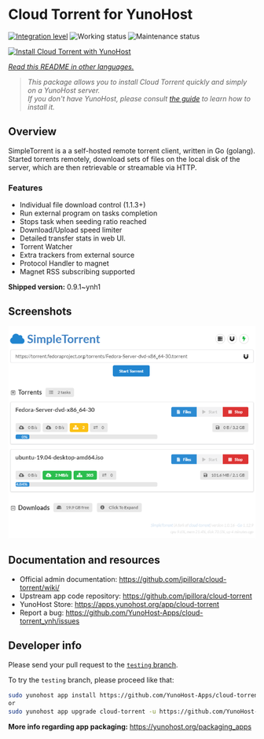 <!--
N.B.: This README was automatically generated by <https://github.com/YunoHost/apps/tree/master/tools/readme_generator>
It shall NOT be edited by hand.
-->

# Cloud Torrent for YunoHost

[![Integration level](https://dash.yunohost.org/integration/cloud-torrent.svg)](https://dash.yunohost.org/appci/app/cloud-torrent) ![Working status](https://ci-apps.yunohost.org/ci/badges/cloud-torrent.status.svg) ![Maintenance status](https://ci-apps.yunohost.org/ci/badges/cloud-torrent.maintain.svg)

[![Install Cloud Torrent with YunoHost](https://install-app.yunohost.org/install-with-yunohost.svg)](https://install-app.yunohost.org/?app=cloud-torrent)

*[Read this README in other languages.](./ALL_README.md)*

> *This package allows you to install Cloud Torrent quickly and simply on a YunoHost server.*  
> *If you don't have YunoHost, please consult [the guide](https://yunohost.org/install) to learn how to install it.*

## Overview

SimpleTorrent is a a self-hosted remote torrent client, written in Go (golang). Started torrents remotely, download sets of files on the local disk of the server, which are then retrievable or streamable via HTTP.

### Features

- Individual file download control (1.1.3+)
- Run external program on tasks completion
- Stops task when seeding ratio reached
- Download/Upload speed limiter
- Detailed transfer stats in web UI.
- Torrent Watcher
- Extra trackers from external source
- Protocol Handler to magnet
- Magnet RSS subscribing supported


**Shipped version:** 0.9.1~ynh1

## Screenshots

![Screenshot of Cloud Torrent](./doc/screenshots/screenshot.png)

## Documentation and resources

- Official admin documentation: <https://github.com/jpillora/cloud-torrent/wiki/>
- Upstream app code repository: <https://github.com/jpillora/cloud-torrent>
- YunoHost Store: <https://apps.yunohost.org/app/cloud-torrent>
- Report a bug: <https://github.com/YunoHost-Apps/cloud-torrent_ynh/issues>

## Developer info

Please send your pull request to the [`testing` branch](https://github.com/YunoHost-Apps/cloud-torrent_ynh/tree/testing).

To try the `testing` branch, please proceed like that:

```bash
sudo yunohost app install https://github.com/YunoHost-Apps/cloud-torrent_ynh/tree/testing --debug
or
sudo yunohost app upgrade cloud-torrent -u https://github.com/YunoHost-Apps/cloud-torrent_ynh/tree/testing --debug
```

**More info regarding app packaging:** <https://yunohost.org/packaging_apps>
